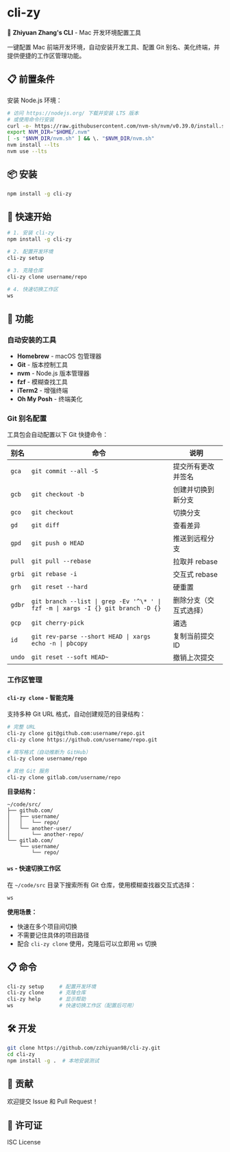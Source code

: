 # cli-zy

🚀 **Zhiyuan Zhang's CLI** - Mac 开发环境配置工具

一键配置 Mac 前端开发环境，自动安装开发工具、配置 Git 别名、美化终端，并提供便捷的工作区管理功能。

## 📋 前置条件

安装 Node.js 环境：

```bash
# 访问 https://nodejs.org/ 下载并安装 LTS 版本
# 或使用命令行安装
curl -o- https://raw.githubusercontent.com/nvm-sh/nvm/v0.39.0/install.sh | bash
export NVM_DIR="$HOME/.nvm"
[ -s "$NVM_DIR/nvm.sh" ] && \. "$NVM_DIR/nvm.sh"
nvm install --lts
nvm use --lts
```

## 📦 安装

```bash
npm install -g cli-zy
```

## 🚀 快速开始

```bash
# 1. 安装 cli-zy
npm install -g cli-zy

# 2. 配置开发环境
cli-zy setup

# 3. 克隆仓库
cli-zy clone username/repo

# 4. 快速切换工作区
ws
```

## 🔧 功能

### 自动安装的工具

- **Homebrew** - macOS 包管理器
- **Git** - 版本控制工具
- **nvm** - Node.js 版本管理器
- **fzf** - 模糊查找工具
- **iTerm2** - 增强终端
- **Oh My Posh** - 终端美化

### Git 别名配置

工具包会自动配置以下 Git 快捷命令：

| 别名 | 命令 | 说明 |
|------|------|------|
| `gca` | `git commit --all -S` | 提交所有更改并签名 |
| `gcb` | `git checkout -b` | 创建并切换到新分支 |
| `gco` | `git checkout` | 切换分支 |
| `gd` | `git diff` | 查看差异 |
| `gpd` | `git push o HEAD` | 推送到远程分支 |
| `pull` | `git pull --rebase` | 拉取并 rebase |
| `grbi` | `git rebase -i` | 交互式 rebase |
| `grh` | `git reset --hard` | 硬重置 |
| `gdbr` | `git branch --list \| grep -Ev '^\* ' \| fzf -m \| xargs -I {} git branch -D {}` | 删除分支（交互式选择） |
| `gcp` | `git cherry-pick` | 遴选 |
| `id` | `git rev-parse --short HEAD \| xargs echo -n \| pbcopy` | 复制当前提交 ID |
| `undo` | `git reset --soft HEAD~` | 撤销上次提交 |

### 工作区管理

#### `cli-zy clone` - 智能克隆

支持多种 Git URL 格式，自动创建规范的目录结构：

```bash
# 完整 URL
cli-zy clone git@github.com:username/repo.git
cli-zy clone https://github.com/username/repo.git

# 简写格式（自动推断为 GitHub）
cli-zy clone username/repo

# 其他 Git 服务
cli-zy clone gitlab.com/username/repo
```

**目录结构：**
```
~/code/src/
├── github.com/
│   ├── username/
│   │   └── repo/
│   └── another-user/
│       └── another-repo/
└── gitlab.com/
    └── username/
        └── repo/
```

#### `ws` - 快速切换工作区

在 `~/code/src` 目录下搜索所有 Git 仓库，使用模糊查找器交互式选择：

```bash
ws
```

**使用场景：**
- 快速在多个项目间切换
- 不需要记住具体的项目路径
- 配合 `cli-zy clone` 使用，克隆后可以立即用 `ws` 切换

## 📋 命令

```bash
cli-zy setup     # 配置开发环境
cli-zy clone     # 克隆仓库
cli-zy help      # 显示帮助
ws               # 快速切换工作区（配置后可用）
```

## 🛠️ 开发

```bash
git clone https://github.com/zzhiyuan98/cli-zy.git
cd cli-zy
npm install -g .  # 本地安装测试
```

## 🤝 贡献

欢迎提交 Issue 和 Pull Request！

## 📄 许可证

ISC License
